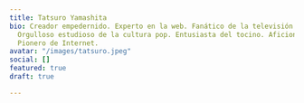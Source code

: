 ```yaml
---
title: Tatsuro Yamashita
bio: Creador empedernido. Experto en la web. Fanático de la televisión sin disculpas.
  Orgulloso estudioso de la cultura pop. Entusiasta del tocino. Aficionado a la cerveza.
  Pionero de Internet.
avatar: "/images/tatsuro.jpeg"
social: []
featured: true
draft: true

---
```

